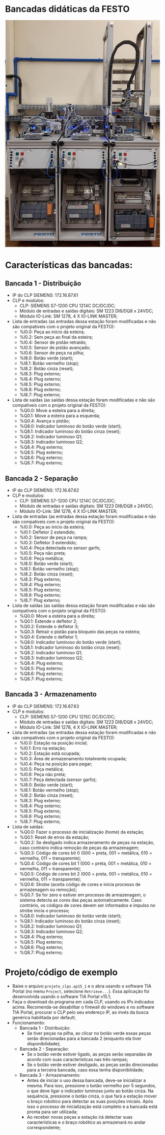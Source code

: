 # Bancadas didáticas da FESTO

![bancadas](./foto.jpeg)

# Características das bancadas:

## Bancada 1 - Distribuição

- IP do CLP SIEMENS: 172.16.87.61
- CLP e modulos:
	- CLP: SIEMENS S7-1200 CPU 1214C DC/DC/DC;
	- Módulo de entradas e saídas digitais: SM 1223 DI8/DQ8 x 24VDC;
	- Módulo IO-Link: SM 1278, 4 X IO-LINK MASTER;
- Lista de entradas (as entradas dessa estação foram modificadas e não são compatíveis com o projeto original da FESTO):
    - %I0.0: Peça ao início da esteira;
    - %I0.2: Sem peça ao final da esteira;
    - %I0.4: Sensor de pistão retraído;
    - %I0.5: Sensor de pistão avançado;
    - %I0.6: Sensor de peça na pilha;
    - %I8.0: Botão verde (start);
    - %I8.1: Botão vermelho (stop);
    - %I8.2: Botão cinza (reset);
    - %I8.3: Plug externo;
    - %I8.4: Plug externo;
    - %I8.5: Plug externo;
    - %I8.6: Plug externo;
    - %I8.7: Plug externo;
- Lista de saídas (as saídas dessa estação foram modificadas e não são compatíveis com o projeto original da FESTO):
    - %Q0.0: Move a esteira para a direita;
    - %Q0.1: Move a esteira para a esquerda;
    - %Q0.4: Avança o pistão;
    - %Q8.0: Indicador luminoso do botão verde (start);
    - %Q8.1: Indicador luminoso do botão cinza (reset);
    - %Q8.2: Indicador luminoso Q1;
    - %Q8.3: Indicador luminoso Q2;
    - %Q8.4: Plug externo;
    - %Q8.5: Plug externo;
    - %Q8.6: Plug externo;
    - %Q8.7: Plug externo;

## Bancada 2 - Separação

- IP do CLP SIEMENS: 172.16.87.62
- CLP e modulos:
	- CLP: SIEMENS S7-1200 CPU 1214C DC/DC/DC;
	- Módulo de entradas e saídas digitais: SM 1223 DI8/DQ8 x 24VDC;
	- Módulo IO-Link: SM 1278, 4 X IO-LINK MASTER;
- Lista de entradas (as entradas dessa estação foram modificadas e não são compatíveis com o projeto original da FESTO):
    - %I0.0: Peça ao início da esteira;
    - %I0.1: Defletor 2 estendido;
    - %I0.2: Sensor de peça na rampa;
    - %I0.3: Defletor 3 extendido;
    - %I0.4: Peça detectada no sensor garfo;
    - %I0.5: Peça não preta;
    - %I0.6: Peça metálica;
    - %I8.0: Botão verde (start);
    - %I8.1: Botão vermelho (stop);
    - %I8.2: Botão cinza (reset);
    - %I8.3: Plug externo;
    - %I8.4: Plug externo;
    - %I8.5: Plug externo;
    - %I8.6: Plug externo;
    - %I8.7: Plug externo;
- Lista de saídas (as saídas dessa estação foram modificadas e não são compatíveis com o projeto original da FESTO):
    - %Q0.0: Move a esteira para a direita;
    - %Q0.1: Estende o defletor 2;
    - %Q0.2: Extende o defletor 3;
    - %Q0.3: Retrair o pistão para bloqueio das peças na esteira;
    - %Q0.4: Extende o defletor 1;
    - %Q8.0: Indicador luminoso do botão verde (start);
    - %Q8.1: Indicador luminoso do botão cinza (reset);
    - %Q8.2: Indicador luminoso Q1;
    - %Q8.3: Indicador luminoso Q2;
    - %Q8.4: Plug externo;
    - %Q8.5: Plug externo;
    - %Q8.6: Plug externo;
    - %Q8.7: Plug externo;

## Bancada 3 - Armazenamento

- IP do CLP SIEMENS: 172.16.87.63
- CLP e modulos:
	- CLP: SIEMENS S7-1200 CPU 1215C DC/DC/DC;
	- Módulo de entradas e saídas digitais: SM 1223 DI8/DQ8 x 24VDC;
	- Módulo IO-Link: SM 1278, 4 X IO-LINK MASTER;
- Lista de entradas (as entradas dessa estação foram modificadas e não são compatíveis com o projeto original da FESTO):
    - %I0.0: Estação na posição inicial;
    - %I0.1: Erro na estação;
    - %I0.2: Estação está ocupada;
    - %I0.3: Área de armazenamento totalmente ocupada;
    - %I0.4: Peça na posição para pegar;
    - %I0.5: Peça metálica;
    - %I0.6: Peça não preta;
    - %I0.7: Peça detectada (sensor garfo);
    - %I8.0: Botão verde (start);
    - %I8.1: Botão vermelho (stop);
    - %I8.2: Botão cinza (reset);
    - %I8.3: Plug externo;
    - %I8.4: Plug externo;
    - %I8.5: Plug externo;
    - %I8.6: Plug externo;
    - %I8.7: Plug externo;
- Lista de saídas:
    - %Q0.0: Fazer o processo de inicialização (home) da estação;
    - %Q0.1: Reset de erros da estação;
    - %Q0.2: Se desligado indica armazenamento de peças na estação, caso contrário indica remoção de peças da armazenagem;
    - %Q0.3: Código de cores bit 0 (000 = preta, 001 = metálica, 010 = vermelha, 011 = transparente);
    - %Q0.4: Código de cores bit 1 (000 = preta, 001 = metálica, 010 = vermelha, 011 = transparente);
    - %Q0.5: Código de cores bit 2 (000 = preta, 001 = metálica, 010 = vermelha, 011 = transparente);
    - %Q0.6: Strobe (aceita código de cores e inicia processo de armazenagem ou remoção);
    - %Q0.7: Se for zero e estiver em processo de armazenagem, o sistema detecta as cores das peças automaticamente. Caso contrário, os códigos de cores devem ser informados e impulso no strobe inicia o processo;
    - %Q8.0: Indicador luminoso do botão verde (start);
    - %Q8.1: Indicador luminoso do botão cinza (reset);
    - %Q8.2: Indicador luminoso Q1;
    - %Q8.3: Indicador luminoso Q2;
    - %Q8.4: Plug externo;
    - %Q8.5: Plug externo;
    - %Q8.6: Plug externo;
    - %Q8.7: Plug externo;

# Projeto/código de exemplo

- Baixe o arquivo `projeto_clps.ap15_1` e o abra usando o software TIA Portal (no menu `Project`, selecione `Retrieve...`). Essa aplicação foi desenvolvida usando o software TIA Portal v15.1;
- Faça o download do programa em cada CLP, usando os IPs indicados acima. Recomenda-se desabilitar o firewall do windows e no software TIA Portal, procurar o CLP pelo seu endereço IP, ao invés da busca genérica habilitada por default;
- Funcionamento:
    - Bancada 1 - Distribuição:
        - Se tiver peças na pilha, ao clicar no botão verde essas peças serão direcionadas para a bancada 2 (enquanto ela tiver disponibilidade);
    - Bancada 2 - Separação:
        - Se o botão verde estiver ligado, as peças serão separadas de acordo com suas características nas três rampas;
        - Se o botão verde estiver desligado, as peças serão direcionadas para a terceira bancada, caso essa tenha disponibilidade;
    - Bancada 3 - Armazenamento:
        - Antes de iniciar o uso dessa bancada, deve-se inicializar a mesma. Para isso, pressione o botão vermelho por 5 segundos, o que deve ligar o indicador luminoso junto ao botão cinza. Na sequência, pressione o botão cinza, o que fará a estação mover o braço robótico para detectar as suas posições iniciais. Após isso o processo de inicialização está completo e a bancada está pronta para ser utilizada;
        - Ao receber novas peças a estação irá detectar suas características e o braço robótico as armazenará no andar correspondente;
